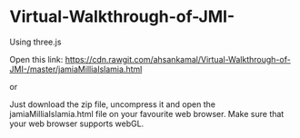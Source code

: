 # Virtual-Walkthrough-of-JMI-
Using three.js 

Open this link:
https://cdn.rawgit.com/ahsankamal/Virtual-Walkthrough-of-JMI-/master/jamiaMilliaIslamia.html

or

Just download the zip file, uncompress it and open the jamiaMilliaIslamia.html file on your favourite web browser.
Make sure that your web browser supports webGL.

